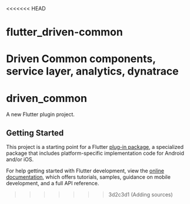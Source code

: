 <<<<<<< HEAD
# flutter_driven-common
Driven Common components, service layer, analytics, dynatrace
=======
# driven_common

A new Flutter plugin project.

## Getting Started

This project is a starting point for a Flutter
[plug-in package](https://flutter.dev/developing-packages/),
a specialized package that includes platform-specific implementation code for
Android and/or iOS.

For help getting started with Flutter development, view the
[online documentation](https://flutter.dev/docs), which offers tutorials,
samples, guidance on mobile development, and a full API reference.

>>>>>>> 3d2c3d1 (Adding sources)
